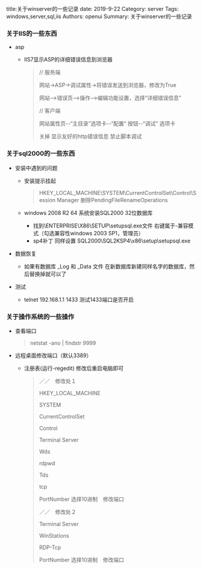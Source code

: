 title:关于winserver的一些记录
date: 2019-9-22
Category: server
Tags: windows,server,sql,iis
Authors: openui
Summary: 关于winserver的一些记录

### 关于IIS的一些东西

* asp

  * IIS7显示ASP的详细错误信息到浏览器
  
    >  // 服务端
    >
    > 网站->ASP->调试属性->将错误发送到浏览器，修改为True
    >
    >  网站-->错误页-->操作-->编辑功能设置，选择“详细错误信息”
    >
    > // 客户端
    >
    > 网站属性页--“主目录”选项卡--“配置” 按钮--“调试” 选项卡
    >
    > 关掉 显示友好的http错误信息 禁止脚本调试

### 关于sql2000的一些东西

* 安装中遇到的问题

  * 安装提示挂起 

    > HKEY_LOCAL_MACHINE\SYSTEM\CurrentControlSet\Control\Session Manager 删除PendingFileRenameOperations

  * windows 2008 R2 64 系统安装SQL2000 32位数据库

    * 找到\ENTERPRISE\X86\SETUP\setupsql.exe文件 右键属于-兼容模式（勾选兼容性windows 2003 SP1，管理员）
    * sp4补丁 同样设置 SQL2000\SQL2KSP4\x86\setup\setupsql.exe 

* 数据恢复

  * 如果有数据库 _Log 和 _Data 文件 在新数据库新建同样名字的数据库，然后替换掉就可以了

    

* 测试
  
  * telnet 192.168.1.1 1433 测试1433端口是否开启

### 关于操作系统的一些操作

* 查看端口


  > netstat -ano | findstr 9999

* 远程桌面修改端口（默认3389）

    * 注册表(运行-regedit) 修改后重启电脑即可

      > ／／　修改处１
      >
      > HKEY_LOCAL_MACHINE
      >
      > SYSTEM
      >
      > CurrentControlSet
      >
      > Control
      >
      > Terminal Server
      >
      > Wds
      >
      > rdpwd
      >
      > Tds
      >
      > tcp
      >
      > PortNumber 选择10进制　修改端口
      >
      > ／／　修改处２
      >
      > Terminal Server
      >
      > WinStations
      >
      > RDP-Tcp 
      >
      > PortNumber 选择10进制　修改端口